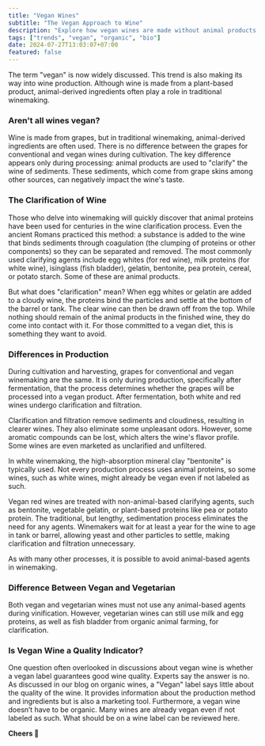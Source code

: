 ```yaml
---
title: "Vegan Wines"
subtitle: "The Vegan Approach to Wine"
description: "Explore how vegan wines are made without animal products, the alternatives used in fining, and whether vegan wines guarantee quality. Discover the key differences between vegan and vegetarian wines."
tags: ["trends", "vegan", "organic", "bio"]
date: 2024-07-27T13:03:07+07:00
featured: false
---
```


The term "vegan" is now widely discussed. This trend is also making its way into wine production. Although wine is made from a plant-based product, animal-derived ingredients often play a role in traditional winemaking.

### Aren't all wines vegan?

Wine is made from grapes, but in traditional winemaking, animal-derived ingredients are often used. There is no difference between the grapes for conventional and vegan wines during cultivation. The key difference appears only during processing: animal products are used to "clarify" the wine of sediments. These sediments, which come from grape skins among other sources, can negatively impact the wine's taste.

### The Clarification of Wine

Those who delve into winemaking will quickly discover that animal proteins have been used for centuries in the wine clarification process. Even the ancient Romans practiced this method: a substance is added to the wine that binds sediments through coagulation (the clumping of proteins or other components) so they can be separated and removed.
The most commonly used clarifying agents include egg whites (for red wine), milk proteins (for white wine), isinglass (fish bladder), gelatin, bentonite, pea protein, cereal, or potato starch. Some of these are animal products.

But what does "clarification" mean? When egg whites or gelatin are added to a cloudy wine, the proteins bind the particles and settle at the bottom of the barrel or tank. The clear wine can then be drawn off from the top. While nothing should remain of the animal products in the finished wine, they do come into contact with it. For those committed to a vegan diet, this is something they want to avoid.

### Differences in Production

During cultivation and harvesting, grapes for conventional and vegan winemaking are the same. It is only during production, specifically after fermentation, that the process determines whether the grapes will be processed into a vegan product. After fermentation, both white and red wines undergo clarification and filtration.

Clarification and filtration remove sediments and cloudiness, resulting in clearer wines. They also eliminate some unpleasant odors. However, some aromatic compounds can be lost, which alters the wine's flavor profile. Some wines are even marketed as unclarified and unfiltered.

In white winemaking, the high-absorption mineral clay "bentonite" is typically used. Not every production process uses animal proteins, so some wines, such as white wines, might already be vegan even if not labeled as such.

Vegan red wines are treated with non-animal-based clarifying agents, such as bentonite, vegetable gelatin, or plant-based proteins like pea or potato protein. The traditional, but lengthy, sedimentation process eliminates the need for any agents. Winemakers wait for at least a year for the wine to age in tank or barrel, allowing yeast and other particles to settle, making clarification and filtration unnecessary.

As with many other processes, it is possible to avoid animal-based agents in winemaking.

### Difference Between Vegan and Vegetarian

Both vegan and vegetarian wines must not use any animal-based agents during vinification. However, vegetarian wines can still use milk and egg proteins, as well as fish bladder from organic animal farming, for clarification.

### Is Vegan Wine a Quality Indicator?

One question often overlooked in discussions about vegan wine is whether a vegan label guarantees good wine quality. Experts say the answer is no. As discussed in our blog on organic wines, a "Vegan" label says little about the quality of the wine. It provides information about the production method and ingredients but is also a marketing tool. Furthermore, a vegan wine doesn’t have to be organic. Many wines are already vegan even if not labeled as such. What should be on a wine label can be reviewed here.

**Cheers 🍷**
